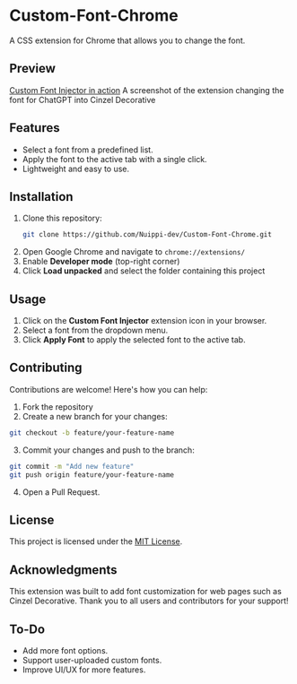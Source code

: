 # Custom-Font-Chrome

A CSS extension for Chrome that allows you to change the font.

## Preview
[Custom Font Injector in action](https://github.com/user-attachments/assets/73501bac-c85f-4788-a701-9efa1965c550)
A screenshot of the extension changing the font for ChatGPT into Cinzel Decorative


## Features
- Select a font from a predefined list.
- Apply the font to the active tab with a single click.
- Lightweight and easy to use.

## Installation
1. Clone this repository:
   ```bash
   git clone https://github.com/Nuippi-dev/Custom-Font-Chrome.git
   ```
2. Open Google Chrome and navigate to `chrome://extensions/`
3. Enable **Developer mode** (top-right corner)
4. Click **Load unpacked** and select the folder containing this project

## Usage
1. Click on the **Custom Font Injector** extension icon in your browser.
2. Select a font from the dropdown menu.
3. Click **Apply Font** to apply the selected font to the active tab.

## Contributing
Contributions are welcome! Here's how you can help:

1. Fork the repository
2. Create a new branch for your changes:
```bash
git checkout -b feature/your-feature-name
```
3. Commit your changes and push to the branch:
```bash
git commit -m "Add new feature"
git push origin feature/your-feature-name
```
4. Open a Pull Request.

## License
This project is licensed under the [MIT License](LICENSE).

## Acknowledgments
This extension was built to add font customization for web pages such as Cinzel Decorative. Thank you to all users and contributors for your support!

## To-Do
- Add more font options.
- Support user-uploaded custom fonts.
- Improve UI/UX for more features.
